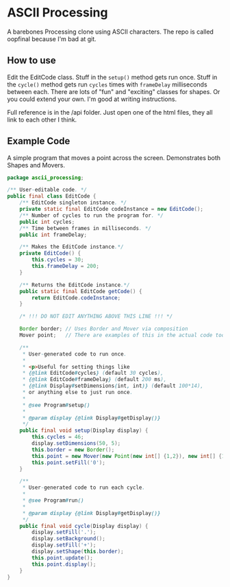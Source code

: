 # ASCII Processing

A barebones Processing clone using ASCII characters. The repo is called oopfinal because I'm bad at git.

## How to use

Edit the EditCode class. Stuff in the `setup()` method gets run once. Stuff in the `cycle()` method gets run `cycles` times with `frameDelay` milliseconds between each. There are lots of "fun" and "exciting" classes for shapes. Or you could extend your own. I'm good at writing instructions.

Full reference is in the /api folder. Just open one of the html files, they all link to each other I think.

## Example Code

A simple program that moves a point across the screen. Demonstrates both Shapes and Movers. 
```java
package ascii_processing;

/** User-editable code. */
public final class EditCode {
    /** EditCode singleton instance. */
    private static final EditCode codeInstance = new EditCode();
    /** Number of cycles to run the program for. */
    public int cycles;
    /** Time between frames in milliseconds. */
    public int frameDelay;

    /** Makes the EditCode instance.*/
    private EditCode() {
        this.cycles = 30;
        this.frameDelay = 200;
    }

    /** Returns the EditCode instance.*/
    public static final EditCode getCode() {
        return EditCode.codeInstance;
    }

    /* !!! DO NOT EDIT ANYTHING ABOVE THIS LINE !!! */

    Border border; // Uses Border and Mover via composition
    Mover point;   // There are examples of this in the actual code too

    /** 
     * User-generated code to run once. 
     * 
     * <p>Useful for setting things like
     * {@link EditCode#cycles} (default 30 cycles), 
     * {@link EditCode#frameDelay} (default 200 ms),
     * {@link Display#setDimensions(int, int)} (default 100*14),
     * or anything else to just run once.
     * 
     * @see Program#setup()
     * 
     * @param display {@link Display#getDisplay()}
     */
    public final void setup(Display display) {
        this.cycles = 46;
        display.setDimensions(50, 5);
        this.border = new Border();
        this.point = new Mover(new Point(new int[] {1,2}), new int[] {1,0});
        this.point.setFill('0');
    }

    /** 
     * User-generated code to run each cycle.
     * 
     * @see Program#run()
     * 
     * @param display {@link Display#getDisplay()}
     */
    public final void cycle(Display display) {
        display.setFill('.');
        display.setBackground();
        display.setFill('+');
        display.setShape(this.border);
        this.point.update();
        this.point.display();
    }
}
```
